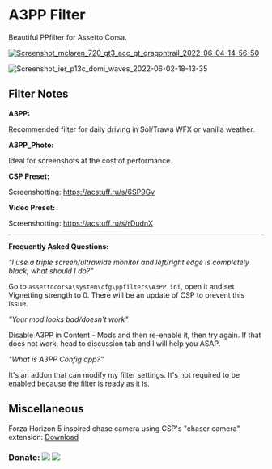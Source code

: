 # A3PP Filter
Beautiful PPfilter for Assetto Corsa.

[![Screenshot_mclaren_720_gt3_acc_gt_dragontrail_2022-06-04-14-56-50](https://user-images.githubusercontent.com/90503800/175794840-2274233c-4bea-479f-ac95-9b0be1790fbe.png)](https://youtu.be/y40e8GZtE9M "Click for video preview")

![Screenshot_ier_p13c_domi_waves_2022-06-02-18-13-35](https://user-images.githubusercontent.com/90503800/175794839-334997df-e52d-4ce8-b0e8-5bf0302bb1c2.png)

## Filter Notes
**A3PP:**

Recommended filter for daily driving in Sol/Trawa WFX or vanilla weather.

**A3PP_Photo:**

Ideal for screenshots at the cost of performance.

**CSP Preset:**

Screenshotting: https://acstuff.ru/s/6SP9Gv

**Video Preset:**

Screenshotting: https://acstuff.ru/s/rDudnX

___
**Frequently Asked Questions:**

*"I use a triple screen/ultrawide monitor and left/right edge is completely black, what should I do?"*

Go to `assettocorsa\system\cfg\ppfilters\A3PP.ini`, open it and set Vignetting strength to 0. There will be an update of CSP to prevent this issue.

*"Your mod looks bad/doesn't work"*

Disable A3PP in Content - Mods and then re-enable it, then try again. If that does not work, head to discussion tab and I will help you ASAP.

*"What is A3PP Config app?"*

It's an addon that can modify my filter settings. It's not required to be enabled because the filter is ready as it is.

## Miscellaneous
Forza Horizon 5 inspired chase camera using CSP's "chaser camera" extension: [Download](https://github.com/archibaldmilton/Girellu/files/9332608/fh-mode.zip "fh-mode.zip")

### Donate: [![](https://img.shields.io/badge/PayPal-MarcoMollace-169BD7?style=for-the-badge&logo=paypal)](https://paypal.me/MarcoMollace) [![](https://img.shields.io/badge/Patreon-marocco2-f96854?style=for-the-badge&logo=patreon)](https://www.patreon.com/marocco2/creators)